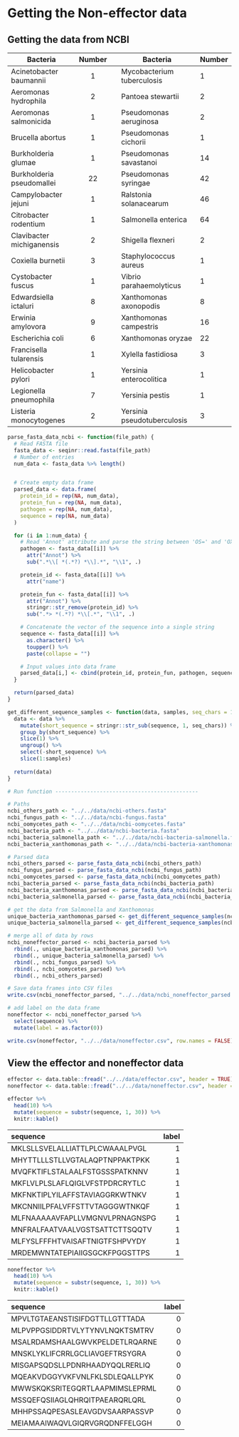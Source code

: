 Getting the Non-effector data
=============================

Getting the data from NCBI
--------------------------

| Bacteria                  | Number |     | Bacteria                    | Number |
|---------------------------|:------:|-----|-----------------------------|--------|
| Acinetobacter baumannii   |    1   |     | Mycobacterium tuberculosis  | 1      |
| Aeromonas hydrophila      |    2   |     | Pantoea stewartii           | 2      |
| Aeromonas salmonicida     |    1   |     | Pseudomonas aeruginosa      | 2      |
| Brucella abortus          |    1   |     | Pseudomonas cichorii        | 1      |
| Burkholderia glumae       |    1   |     | Pseudomonas savastanoi      | 14     |
| Burkholderia pseudomallei |   22   |     | Pseudomonas syringae        | 42     |
| Campylobacter jejuni      |    1   |     | Ralstonia solanacearum      | 46     |
| Citrobacter rodentium     |    1   |     | Salmonella enterica         | 64     |
| Clavibacter michiganensis |    2   |     | Shigella flexneri           | 2      |
| Coxiella burnetii         |    3   |     | Staphylococcus aureus       | 1      |
| Cystobacter fuscus        |    1   |     | Vibrio parahaemolyticus     | 1      |
| Edwardsiella ictaluri     |    8   |     | Xanthomonas axonopodis      | 8      |
| Erwinia amylovora         |    9   |     | Xanthomonas campestris      | 16     |
| Escherichia coli          |    6   |     | Xanthomonas oryzae          | 22     |
| Francisella tularensis    |    1   |     | Xylella fastidiosa          | 3      |
| Helicobacter pylori       |    1   |     | Yersinia enterocolitica     | 1      |
| Legionella pneumophila    |    7   |     | Yersinia pestis             | 1      |
| Listeria monocytogenes    |    2   |     | Yersinia pseudotuberculosis | 3      |

``` r
parse_fasta_data_ncbi <- function(file_path) {
  # Read FASTA file
  fasta_data <- seqinr::read.fasta(file_path)
  # Number of entries
  num_data <- fasta_data %>% length()


  # Create empty data frame
  parsed_data <- data.frame(
    protein_id = rep(NA, num_data),
    protein_fun = rep(NA, num_data),
    pathogen = rep(NA, num_data),
    sequence = rep(NA, num_data)
  )

  for (i in 1:num_data) {
    # Read 'Annot' attribute and parse the string between 'OS=' and 'OX='
    pathogen <- fasta_data[[i]] %>%
      attr("Annot") %>%
      sub(".*\\[ *(.*?) *\\].*", "\\1", .)

    protein_id <- fasta_data[[i]] %>%
      attr("name")

    protein_fun <- fasta_data[[i]] %>%
      attr("Annot") %>%
      stringr::str_remove(protein_id) %>%
      sub(".*> *(.*?) *\\[.*", "\\1", .)

    # Concatenate the vector of the sequence into a single string
    sequence <- fasta_data[[i]] %>%
      as.character() %>%
      toupper() %>%
      paste(collapse = "")

    # Input values into data frame
    parsed_data[i,] <- cbind(protein_id, protein_fun, pathogen, sequence)
  }

  return(parsed_data)
}
```

``` r
get_different_sequence_samples <- function(data, samples, seq_chars = 10) {
  data <- data %>%
    mutate(short_sequence = stringr::str_sub(sequence, 1, seq_chars)) %>%
    group_by(short_sequence) %>%
    slice(1) %>%
    ungroup() %>%
    select(-short_sequence) %>% 
    slice(1:samples)
  
  return(data)
}
```

``` r
# Run function ---------------------------------------------

# Paths
ncbi_others_path <- "../../data/ncbi-others.fasta"
ncbi_fungus_path <- "../../data/ncbi-fungus.fasta"
ncbi_oomycetes_path <- "../../data/ncbi-oomycetes.fasta"
ncbi_bacteria_path <- "../../data/ncbi-bacteria.fasta"
ncbi_bacteria_salmonella_path <- "../../data/ncbi-bacteria-salmonella.fasta"
ncbi_bacteria_xanthomonas_path <- "../../data/ncbi-bacteria-xanthomonas.fasta"

# Parsed data
ncbi_others_parsed <- parse_fasta_data_ncbi(ncbi_others_path)
ncbi_fungus_parsed <- parse_fasta_data_ncbi(ncbi_fungus_path)
ncbi_oomycetes_parsed <- parse_fasta_data_ncbi(ncbi_oomycetes_path)
ncbi_bacteria_parsed <- parse_fasta_data_ncbi(ncbi_bacteria_path)
ncbi_bacteria_xanthomonas_parsed <- parse_fasta_data_ncbi(ncbi_bacteria_xanthomonas_path)
ncbi_bacteria_salmonella_parsed <- parse_fasta_data_ncbi(ncbi_bacteria_salmonella_path)

# get the data from Salmonella and Xanthomonas
unique_bacteria_xanthomonas_parsed <- get_different_sequence_samples(ncbi_bacteria_xanthomonas_parsed, 22)
unique_bacteria_salmonella_parsed <- get_different_sequence_samples(ncbi_bacteria_salmonella_parsed, 64)

# merge all of data by rows
ncbi_noneffector_parsed <- ncbi_bacteria_parsed %>% 
  rbind(., unique_bacteria_xanthomonas_parsed) %>% 
  rbind(., unique_bacteria_salmonella_parsed) %>% 
  rbind(., ncbi_fungus_parsed) %>% 
  rbind(., ncbi_oomycetes_parsed) %>% 
  rbind(., ncbi_others_parsed)

# Save data frames into CSV files
write.csv(ncbi_noneffector_parsed, "../../data/ncbi_noneffector_parsed.csv", row.names = FALSE)
```

``` r
# add label on the data frame 
noneffector <- ncbi_noneffector_parsed %>% 
  select(sequence) %>% 
  mutate(label = as.factor(0))

write.csv(noneffector, "../../data/noneffector.csv", row.names = FALSE)
```

View the effector and noneffector data
--------------------------------------

``` r
effector <- data.table::fread("../../data/effector.csv", header = TRUE)
noneffector <- data.table::fread("../../data/noneffector.csv", header = TRUE)
```

``` r
effector %>% 
  head(10) %>%
  mutate(sequence = substr(sequence, 1, 30)) %>%
  knitr::kable()
```

| sequence                       |  label|
|:-------------------------------|------:|
| MKLSLLSVELALLIATTLPLCWAAALPVGL |      1|
| MHYTTLLLSTLLVGTALAQPTNPPAKTPKK |      1|
| MVQFKTIFLSTALAALFSTGSSSPATKNNV |      1|
| MKFLVLPLSLAFLQIGLVFSTPDRCRYTLC |      1|
| MKFNKTIPLYILAFFSTAVIAGGRKWTNKV |      1|
| MKCNNIILPFALVFFSTTVTAGGGWTNKQF |      1|
| MLFNAAAAAVFAPLLVMGNVLPRNAGNSPG |      1|
| MNFRALFAATVAALVGSTSATTCTTSQQTV |      1|
| MLFYSLFFFHTVAISAFTNIGTFSHPVYDY |      1|
| MRDEMWNTATEPIAIIGSGCKFPGGSTTPS |      1|

``` r
noneffector %>% 
  head(10) %>%
  mutate(sequence = substr(sequence, 1, 30)) %>%
  knitr::kable()
```

| sequence                       |  label|
|:-------------------------------|------:|
| MPVLTGTAEANSTISIFDGTTLLGTTTADA |      0|
| MLPVPPGSIDDRTVLYTYNVLNQKTSMTRV |      0|
| MSALRDAMSHAALGWVKPELDETLRQARNE |      0|
| MNSKLYKLIFCRRLGCLIAVGEFTRSYGRA |      0|
| MISGAPSQDSLLPDNRHAADYQQLRERLIQ |      0|
| MQEAKVDGGYVKFVNLFKLSDLEQALLPYK |      0|
| MWWSKQKSRITEGQRTLAAPMIMSLEPRML |      0|
| MSSQEFQSIIAGLQHRQITPAEARQRLQRL |      0|
| MHHPSSAQPESASLEAVGDVSAARPASSVP |      0|
| MEIAMAAIWAQVLGIQRVGRQDNFFELGGH |      0|

